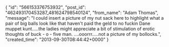  {
   "id": "566153376753932",
   "post_id": "462493170453287_481624798540124",
   "from_name": "Adam Thomas",
   "message": "I could insert a picture of my nut sack here to highlight what a pair of big balls look like that haven't paid the geld to no fuckin Dane muppet kunt.....the ladies might appreciate a bit of stimulation of erotic thoughts of buck - o - five man. ....ooorrr.....not  a picture of my bollocks.",
   "created_time": "2013-09-30T08:44:42+0000"
 }

